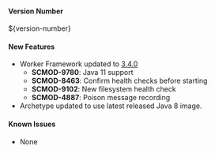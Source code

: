 #### Version Number
${version-number}

#### New Features
* Worker Framework updated to [3.4.0](https://github.com/WorkerFramework/worker-framework/releases/tag/v3.4.0)
    * **SCMOD-9780**: Java 11 support
    * **SCMOD-8463**: Confirm health checks before starting
    * **SCMOD-9102**: New filesystem health check
    * **SCMOD-4887**: Poison message recording
* Archetype updated to use latest released Java 8 image.

#### Known Issues

* None